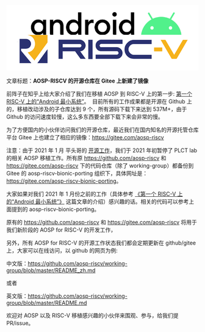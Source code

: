 ![](./diagrams/android-riscv.png)

文章标题：**AOSP-RISCV 的开源仓库在 Gitee 上新建了镜像**

前阵子在知乎上给大家介绍了我们在移植 AOSP 到 RISC-V 上的第一步: [第一个 RISC-V 上的“Android 最小系统”](./20201120-first-rv-android-mini-system.md)。
​
目前所有的工作成果都是开源在 Github 上的，移植改动涉及的子仓库达到 9 个，所有源码下载下来达到 537M+，由于 Github 的访问速度较慢，这么多东西要全部下载下来会非常的慢。

为了方便国内的小伙伴访问我们的开源仓库，最近我们在国内知名的开源托管仓库平台 Gitee 上也建立了相应的镜像：<https://gitee.com/aosp-riscv>

注意：由于 2021 年 1 月 平头哥的 [开源工作](https://github.com/T-head-Semi/aosp-riscv)，我们于 2021 年初暂停了 PLCT lab 的相关 AOSP 移植工作。所有原 <https://github.com/aosp-riscv> 和 <https://gitee.com/aosp-riscv> 下的代码仓库（除了 working-group）都备份到 Gitee 的 aosp-riscv-bionic-porting 组织下，具体网址是：<https://gitee.com/aosp-riscv-bionic-porting>。

大家如果对我们 2021 年 1 月份之前的工作（具体参考 [《第一个 RISC-V 上的“Android 最小系统”》](./20201120-first-rv-android-mini-system.md) 这篇文章的介绍）感兴趣的话。相关的代码可以参考上面提到的 aosp-riscv-bionic-porting。

原有的 <https://github.com/aosp-riscv> 和 <https://gitee.com/aosp-riscv> 将用于我们新阶段的 AOSP for RISC-V 的开发工作，

另外，所有 AOSP for RISC-V 的开源工作状态我们都会定期更新在 github/gitee 上，大家可以在线访问，以 github 的网页为例:

中文版：<https://github.com/aosp-riscv/working-group/blob/master/README_zh.md>
​

或者

英文版：<https://github.com/aosp-riscv/working-group/blob/master/README.md>
​

欢迎对 AOSP 以及 RISC-V 移植感兴趣的小伙伴来围观、参与，给我们提 PR/issue。

